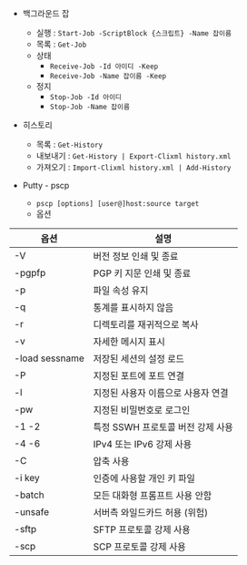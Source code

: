 ﻿* 백그라운드 잡
    * 실행 : `Start-Job -ScriptBlock {스크립트} -Name 잡이름`
    * 목록 : `Get-Job`
    * 상태
    	* `Receive-Job -Id 아이디 -Keep`
    	* `Receive-Job -Name 잡이름 -Keep`
    * 정지
    	* `Stop-Job -Id 아이디`
    	* `Stop-Job -Name 잡이름`

* 히스토리
	* 목록 : `Get-History`
	* 내보내기 : `Get-History | Export-Clixml history.xml`
	* 가져오기 : `Import-Clixml history.xml | Add-History`

* Putty - pscp
    * `pscp [options] [user@]host:source target`
    * 옵션

옵션|설명
-|-
-V|버전 정보 인쇄 및 종료
-pgpfp|PGP 키 지문 인쇄 및 종료
-p|파일 속성 유지
-q|통계를 표시하지 않음
-r|디렉토리를 재귀적으로 복사
-v|자세한 메시지 표시
-load sessname|저장된 세션의 설정 로드
-P|지정된 포트에 포트 연결
-l|지정된 사용자 이름으로 사용자 연결
-pw|지정된 비밀번호로 로그인
-1 -2|특정 SSWH 프로토콜 버전 강제 사용
-4 -6|IPv4 또는 IPv6 강제 사용
-C|압축 사용
-i key|인증에 사용할 개인 키 파일
-batch|모든 대화형 프롬프트 사용 안함
-unsafe|서버측 와일드카드 허용 (위험)
-sftp|SFTP 프로토콜 강제 사용
-scp|SCP 프로토콜 강제 사용
